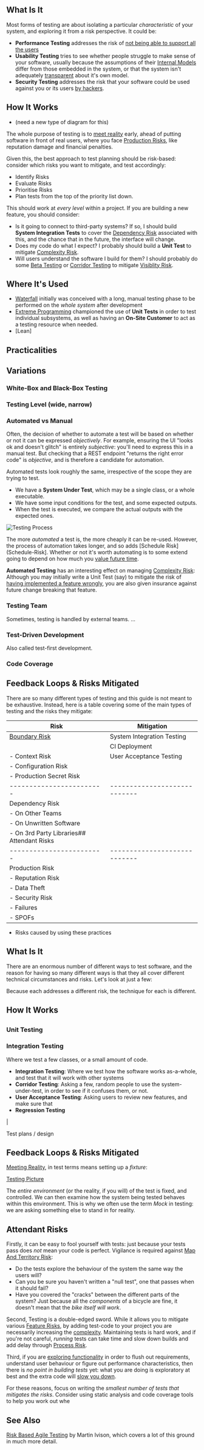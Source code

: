 ## What Is It 

Most forms of testing are about isolating a particular _characteristic_ of your system, and exploring it from a risk perspective.  It could be:

- **Performance Testing** addresses the risk of [not being able to support all the users](Production-Risk)
- **Usability Testing** tries to see whether people struggle to make sense of your software, usually because the assumptions of their [Internal Models](Internal-Model) differ from those embedded in the system, or that the system isn't adequately [transparent](Visibility-Risk) about it's own model.
- **Security Testing** addresses the risk that your software could be used against you or its users [by hackers](Production-Risk).

## How It Works

- (need a new type of diagram for this)

The whole purpose of testing is to [meet reality](Meeting-Reality) early, ahead of putting software in front of real users, where you face [Production Risks](Production-Risk), like reputation damage and financial penalties.

Given this, the best approach to test planning should be risk-based: consider which risks you want to mitigate, and test accordingly:

 - Identify Risks
 - Evaluate Risks
 - Prioritise Risks
 - Plan tests from the top of the priority list down.
 
This should work at _every level_ within a project.  If you are building a new feature, you should consider:

- Is it going to connect to third-party systems?  If so, I should build **System Integration Tests** to cover the [Dependency Risk](Dependency-Risk) associated with this, and the chance that in the future, the interface will change. 
- Does my code do what I expect?  I probably should build a **Unit Test** to mitigate [Complexity Risk](Complexity-Risk). 
- Will users understand the software I build for them?  I should probably do some [Beta Testing](https://en.wikipedia.org/wiki/Software_testing#Beta_testing) or [Corridor Testing](https://www.usability.gov/what-and-why/glossary/corridor-testing.html) to mitigate [Visiblity Risk](Visibility-Risk).

## Where It's Used

- [Waterfall](Waterfall) initially was conceived with a long, manual testing phase to be performed on the _whole system_ after development
- [Extreme Programming](Agile) championed the use of **Unit Tests** in order to test individual subsystems, as well as having an **On-Site Customer** to act as a testing resource when needed.
- [Lean]

## Practicalities

## Variations


### White-Box and Black-Box Testing


### Testing Level (wide, narrow)


### Automated vs Manual

Often, the decision of whether to automate a test will be based on whether or not it can be expressed _objectively_.  For example, ensuring the UI "looks ok and doesn't glitch" is entirely _subjective_:  you'll need to express this in a manual test.  But checking that a REST endpoint "returns the right error code" is _objective_, and is therefore a candidate for automation.

Automated tests look roughly the same, irrespective of the scope they are trying to test.  
 - We have a **System Under Test**, which may be a single class, or a whole executable.  
 - We have some input conditions for the test, and some expected outputs.
 - When the test is executed, we compare the actual outputs with the expected ones. 

![Testing Process](images/testing_process.png)





The more _automated_ a test is, the more cheaply it can be re-used.  However, the process of automation takes longer, and so adds [Schedule Risk](Schedule-Risk].  Whether or not it's worth automating is to some extend going to depend on how much you [value  future time](Risk-Theory).

**Automated Testing** has an interesting effect on managing [Complexity Risk](Complexity-Risk):  Although you may initially write a Unit Test (say) to mitigate the risk of [having implemented a feature wrongly](Feature-Risk), you are also given insurance against future change breaking that feature.  


### Testing Team

Sometimes, testing is handled by external teams.  ...

### Test-Driven Development

Also called test-first development.

### Code Coverage


## Feedback Loops & Risks Mitigated

There are so many different types of testing and this guide is not meant to be exhaustive.  Instead, here is a table covering some of the main types of testing and the risks they mitigate:

|Risk|Mitigation|
|----|----------|
|[Boundary Risk](Boundary-Risk)             |System Integration Testing|
|  |CI Deployment   |
|  - Context Risk          |User Acceptance Testing |
|  - Configuration Risk    |
|  - Production Secret Risk|
|------------------------|----------------------------|
|Dependency Risk
| - On Other Teams
| - On Unwritten Software
|- On 3rd Party Libraries## Attendant Risks
|------------------------|----------------------------|
|Production Risk  |
| - Reputation Risk|
| - Data Theft|
| - Security Risk|
| - Failures |
| - SPOFs|





- Risks caused by using these practices


## What Is It

There are an enormous number of different ways to test software, and the reason for having so many different ways is that they all cover different technical circumstances and risks.  Let's look at just a few:



Because each addresses a different risk, the technique for each is different.



## How It Works



##



### Unit Testing

### Integration Testing

Where we test a few classes, or a small amount of code.  
- **Integration Testing**:  Where we test how the software works as-a-whole, and test that it will work with other systems 
- **Corridor Testing**:  Asking a few, random people to use the system-under-test, in order to see if it confuses them, or not.
- **User Acceptance Testing**:  Asking users to review new features, and make sure that 
- **Regression Testing**

|


Test plans / design



## Feedback Loops & Risks Mitigated

[Meeting Reality](Meeting-Reality), in test terms means setting up a _fixture_:   

[Testing Picture]()

The _entire environment_ (or the reality, if you will) of the test is fixed, and controlled.  We can then examine how the system being tested behaves within this environment.  This is why we often use the term _Mock_ in testing: we are asking something else to stand in for reality.


## Attendant Risks

Firstly, it can be easy to fool yourself with tests:  just because your tests pass does _not_ mean your code is perfect.  Vigilance is required against [Map And Territory Risk](Map-And-Territory-Risk):

- Do the tests explore the behaviour of the system the same way the users will?
- Can you be sure you haven't written a "null test", one that passes when it should fail?
- Have you covered the "cracks" between the different parts of the system?  Just because all the _components_ of a bicycle are fine, it doesn't mean that the _bike itself will work_.

Second, Testing is a double-edged sword.  While it allows you to mitigate various [Feature Risks](Feature-Risk), by adding test-code to your project you are necessarily increasing the [complexity](Complexity-Risk).  Maintaining tests is hard work, and if you're not careful, _running_ tests can take time and slow down builds and add delay through [Process Risk](Process-Risk). 

Third, if you are [exploring functionality](Prototyping) in order to flush out requirements, understand user behaviour or figure out performance characteristics, then there is _no point in building tests_ yet: what you are doing is exploratory at best and the extra code will [slow you down](Complexity-Risk).

For these reasons, focus on writing the _smallest number of tests that mitigates the risks_.  Consider using static analysis and code coverage tools to help you work out whe

## See Also

[Risk Based Agile Testing](https://www.amazon.co.uk/Risk-Driven-Agile-Testing-risk-based-effective-ebook/dp/B06XGL4CDL/ref=sr_1_1?ie=UTF8&qid=1521908627&sr=8-1&keywords=risk+based+agile+testing) by Martin Ivison, which covers a lot of this ground in much more detail. 
